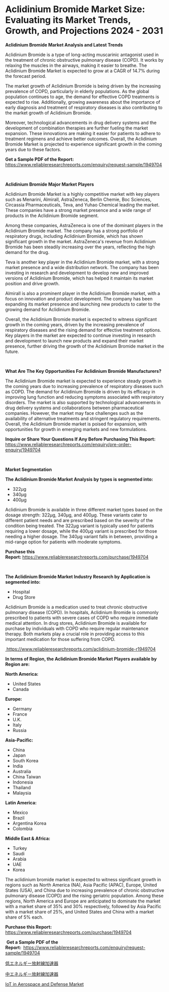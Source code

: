<p><h1>Aclidinium Bromide Market Size: Evaluating its Market Trends, Growth, and Projections 2024 - 2031</h1></p><p><strong>Aclidinium Bromide Market Analysis and Latest Trends</strong></p>
<p><p>Aclidinium Bromide is a type of long-acting muscarinic antagonist used in the treatment of chronic obstructive pulmonary disease (COPD). It works by relaxing the muscles in the airways, making it easier to breathe. The Aclidinium Bromide Market is expected to grow at a CAGR of 14.7% during the forecast period.</p><p>The market growth of Aclidinium Bromide is being driven by the increasing prevalence of COPD, particularly in elderly populations. As the global population continues to age, the demand for effective COPD treatments is expected to rise. Additionally, growing awareness about the importance of early diagnosis and treatment of respiratory diseases is also contributing to the market growth of Aclidinium Bromide.</p><p>Moreover, technological advancements in drug delivery systems and the development of combination therapies are further fueling the market expansion. These innovations are making it easier for patients to adhere to treatment regimens and achieve better outcomes. Overall, the Aclidinium Bromide Market is projected to experience significant growth in the coming years due to these factors.</p></p>
<p><strong>Get a Sample PDF of the Report:&nbsp;</strong> <a href="https://www.reliableresearchreports.com/enquiry/request-sample/1949704">https://www.reliableresearchreports.com/enquiry/request-sample/1949704</a></p>
<p>&nbsp;</p>
<p><strong>Aclidinium Bromide Major Market Players</strong></p>
<p><p>Aclidinium Bromide Market is a highly competitive market with key players such as Menarini, Almirall, AstraZeneca, Berlin Chemie, Boc Sciences, Circassia Pharmaceuticals, Teva, and Yuhao Chemical leading the market. These companies have a strong market presence and a wide range of products in the Aclidinium Bromide segment.</p><p>Among these companies, AstraZeneca is one of the dominant players in the Aclidinium Bromide market. The company has a strong portfolio of respiratory drugs, including Aclidinium Bromide, which has shown significant growth in the market. AstraZeneca's revenue from Aclidinium Bromide has been steadily increasing over the years, reflecting the high demand for the drug.</p><p>Teva is another key player in the Aclidinium Bromide market, with a strong market presence and a wide distribution network. The company has been investing in research and development to develop new and improved versions of Aclidinium Bromide, which has helped it maintain its market position and drive growth.</p><p>Almirall is also a prominent player in the Aclidinium Bromide market, with a focus on innovation and product development. The company has been expanding its market presence and launching new products to cater to the growing demand for Aclidinium Bromide.</p><p>Overall, the Aclidinium Bromide market is expected to witness significant growth in the coming years, driven by the increasing prevalence of respiratory diseases and the rising demand for effective treatment options. Key players in the market are expected to continue investing in research and development to launch new products and expand their market presence, further driving the growth of the Aclidinium Bromide market in the future.</p></p>
<p>&nbsp;</p>
<p><strong>What Are The Key Opportunities For Aclidinium Bromide Manufacturers?</strong></p>
<p><p>The Aclidinium Bromide market is expected to experience steady growth in the coming years due to increasing prevalence of respiratory diseases such as COPD. The demand for Aclidinium Bromide is driven by its efficacy in improving lung function and reducing symptoms associated with respiratory disorders. The market is also supported by technological advancements in drug delivery systems and collaborations between pharmaceutical companies. However, the market may face challenges such as the availability of alternative treatments and stringent regulatory requirements. Overall, the Aclidinium Bromide market is poised for expansion, with opportunities for growth in emerging markets and new formulations.</p></p>
<p><strong>Inquire or Share Your Questions If Any Before Purchasing This Report:</strong> <a href="https://www.reliableresearchreports.com/enquiry/pre-order-enquiry/1949704">https://www.reliableresearchreports.com/enquiry/pre-order-enquiry/1949704</a></p>
<p>&nbsp;</p>
<p><strong>Market Segmentation</strong></p>
<p><strong>The Aclidinium Bromide Market Analysis by types is segmented into:</strong></p>
<p><ul><li>322µg</li><li>340µg</li><li>400µg</li></ul></p>
<p><p>Aclidinium Bromide is available in three different market types based on the dosage strength: 322µg, 340µg, and 400µg. These variants cater to different patient needs and are prescribed based on the severity of the condition being treated. The 322µg variant is typically used for patients requiring a lower dosage, while the 400µg variant is prescribed for those needing a higher dosage. The 340µg variant falls in between, providing a mid-range option for patients with moderate symptoms.</p></p>
<p><strong>Purchase this Report:&nbsp;</strong><a href="https://www.reliableresearchreports.com/purchase/1949704">https://www.reliableresearchreports.com/purchase/1949704</a></p>
<p>&nbsp;</p>
<p><strong>The Aclidinium Bromide Market Industry Research by Application is segmented into:</strong></p>
<p><ul><li>Hospital</li><li>Drug Store</li></ul></p>
<p><p>Aclidinium Bromide is a medication used to treat chronic obstructive pulmonary disease (COPD). In hospitals, Aclidinium Bromide is commonly prescribed to patients with severe cases of COPD who require immediate medical attention. In drug stores, Aclidinium Bromide is available for purchase by individuals with COPD who require regular maintenance therapy. Both markets play a crucial role in providing access to this important medication for those suffering from COPD.</p></p>
<p><a href="https://www.reliableresearchreports.com/aclidinium-bromide-r1949704">&nbsp;https://www.reliableresearchreports.com/aclidinium-bromide-r1949704</a></p>
<p><strong>In terms of Region, the Aclidinium Bromide Market Players available by Region are:</strong></p>
<p>
    <p> <strong> North America: </strong>
        <ul>
            <li>United States</li>
            <li>Canada</li>
        </ul>
        </p> 
    <p> <strong> Europe: </strong>
        <ul>
            <li>Germany</li>
            <li>France</li>
            <li>U.K.</li>
            <li>Italy</li>
            <li>Russia</li>
        </ul>
        </p> 
    <p> <strong> Asia-Pacific: </strong>
        <ul>
            <li>China</li>
            <li>Japan</li>
            <li>South Korea</li>
            <li>India</li>
            <li>Australia</li>
            <li>China Taiwan</li>
            <li>Indonesia</li>
            <li>Thailand</li>
            <li>Malaysia</li>
        </ul>
        </p> 
    <p> <strong> Latin America: </strong>
        <ul>
            <li>Mexico</li>
            <li>Brazil</li>
            <li>Argentina Korea</li>
            <li>Colombia</li>
        </ul>
        </p> 
    <p> <strong> Middle East & Africa: </strong>
        <ul>
            <li>Turkey</li>
            <li>Saudi</li>
            <li>Arabia</li>
            <li>UAE</li>
            <li>Korea</li>
        </ul>
    </p>
    </p>
<p><p>The aclidinium bromide market is expected to witness significant growth in regions such as North America (NA), Asia Pacific (APAC), Europe, United States (USA), and China due to increasing prevalence of chronic obstructive pulmonary disease (COPD) and the rising geriatric population. Among these regions, North America and Europe are anticipated to dominate the market with a market share of 35% and 30% respectively, followed by Asia Pacific with a market share of 25%, and United States and China with a market share of 5% each.</p></p>
<p><strong>Purchase this Report: </strong><a href="https://www.reliableresearchreports.com/purchase/1949704">https://www.reliableresearchreports.com/purchase/1949704</a></p>
<p>&nbsp;<strong>Get a Sample PDF of the Report:&nbsp;&nbsp;</strong><a href="https://www.reliableresearchreports.com/enquiry/request-sample/1949704">https://www.reliableresearchreports.com/enquiry/request-sample/1949704</a></p>
<p><strong></strong></p>
<p><p><a href="https://github.com/KaydenJohns1964/Market-Research-Report-List-2/blob/main/4236111177851.md">低エネルギー放射線加速器</a></p><p><a href="https://github.com/decker5351/Market-Research-Report-List-2/blob/main/3891415177852.md">中エネルギー放射線加速器</a></p><p><a href="https://github.com/vimar16th/Market-Research-Report-List-5/blob/main/iot-in-aerospace-and-defense-market.md">IoT in Aerospace and Defense Market</a></p></p>